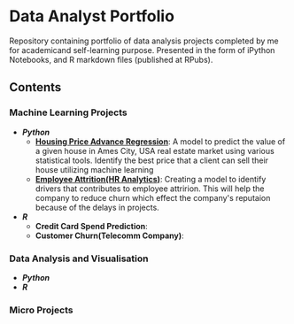 # Data Analyst Portfolio
Repository containing portfolio of data analysis projects completed by me for academicand self-learning purpose. Presented in the form of iPython Notebooks, and R markdown files (published at RPubs).
## Contents
### Machine Learning Projects
- **_Python_**
  - [**Housing Price Advance Regression**](https://github.com/sufi1738/data-analyst-portfolio/blob/main/House%20Prediction/House%20Price%20Case%20Study.ipynb): A model to predict the value of a given house in Ames City, USA real estate market using various statistical tools. Identify the best price that a client can sell their house utilizing machine learning
  - [**Employee Attrition(HR Analytics)**](https://github.com/sufi1738/data-analyst-portfolio/blob/main/Employee%20Attrition/HR%20Analytics%20Case%20Study.ipynb): Creating a model to identify drivers that contributes to employee attririon. This will help the company to reduce churn which effect the company's reputaion because of the delays in projects. 
- **_R_**
  - **Credit Card Spend Prediction**:
  - **Customer Churn(Telecomm Company)**:
### Data Analysis and Visualisation
- **_Python_**
- **_R_**
### Micro Projects
